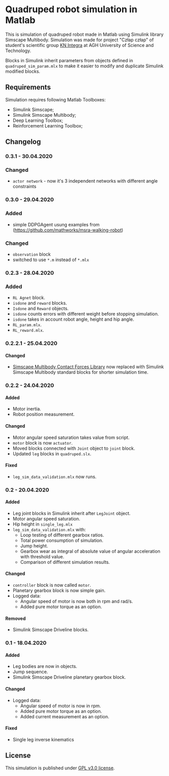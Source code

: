 # Quadruped robot simulation in Matlab

This is simulation of quadruped robot made in Matlab using Simulink library Simscape Multibody.
Simulation was made for project "Człap człap" of student's scientific group [KN Integra](http://www.integra.agh.edu.pl/)
at AGH University of Science and Technology.

Blocks in Simulink inherit parameters from objects defined in `quadruped_sim_param.mlx` to make
it easier to modify and duplicate Simulink modified blocks.


## Requirements

Simulation requires following Matlab Toolboxes:
- Simulink Simscape;
- Simulink Simscape Multibody;
- Deep Learning Toolbox;
- Reinforcement Learning Toolbox;

## Changelog
### 0.3.1 - 30.04.2020
### Changed 
- `actor network` - now it's 3 independent networks with different angle constraints

### 0.3.0 - 29.04.2020

### Added
- simple DDPGAgent usung examples from (https://github.com/mathworks/msra-walking-robot)

### Changed
- `observation` block
- switched to use `*.m` instead of `*.mlx`

### 0.2.3 - 28.04.2020

### Added
- `RL Agnet` block.
- `isdone` and `reward` blocks.
- `Isdone` and `Reward` objects.
- `isdone` counts errors with different weight before stopping simulation.
- `isdone` takes in account robot angle, height and hip angle.
- `RL_param.mlx`.
- `RL_reward.mlx`.

### 0.2.2.1 - 25.04.2020
#### Changed
- [Simscape Multibody Contact Forces Library](https://www.mathworks.com/matlabcentral/fileexchange/47417-simscape-multibody-contact-forces-library) now replaced with Simulink Simscape Multibody standard blocks for shorter simulation time.

### 0.2.2 - 24.04.2020
#### Added
- Motor inertia.
- Robot position measurement.

#### Changed
- Motor angular speed saturation takes value from script.
- `motor` block is now `actuator`.
- Moved blocks connected with `Joint` object to `joint` block.
- Updated `leg` blocks in `quadruped.slx`.

#### Fixed
- `leg_sim_data_validation.mlx` now runs.


### 0.2 - 20.04.2020
#### Added
- Leg joint blocks in Simulink inherit after `LegJoint` object.
- Motor angular speed saturation.
- Hip height in `single_leg.mlx`
- `leg_sim_data_validation.mlx` with:
  - Loop testing of different gearbox ratios.
  - Total power consumption of simulation.
  - Jump height.
  - Gearbox wear as integral of absolute value of angular acceleration with threshold value.
  - Comparison of different simulation results.

#### Changed
- `controller` block is now called `motor`.
- Planetary gearbox block is now simple gain.
- Logged data:
  - Angular speed of motor is now both in rpm and rad/s.
  - Added pure motor torque as an option.

#### Removed
- Simulink Simscape Driveline blocks.


### 0.1 - 18.04.2020
#### Added
- Leg bodies are now in objects.
- Jump sequence.
- Simulink Simscape Driveline planetary gearbox block.

#### Changed
- Logged data:
  - Angular speed of motor is now in rpm.
  - Added pure motor torque as an option.
  - Added current measurement as an option.
#### Fixed
- Single leg inverse kinematics


## License

This simulation is published under [GPL v3.0 license](https://github.com/Kotochleb/Quadruped-simulation/blob/master/LICENSE).
